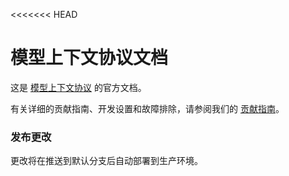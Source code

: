 <<<<<<< HEAD
# 模型上下文协议文档

这是 [模型上下文协议](https://modelcontextprotocol.io) 的官方文档。

有关详细的贡献指南、开发设置和故障排除，请参阅我们的 [贡献指南](CONTRIBUTING.md)。

### 发布更改

更改将在推送到默认分支后自动部署到生产环境。
